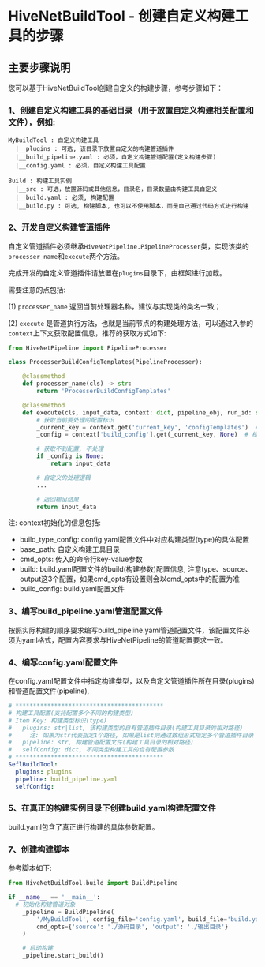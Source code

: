 # HiveNetBuildTool - 创建自定义构建工具的步骤

## 主要步骤说明

您可以基于HiveNetBuildTool创建自定义的构建步骤，参考步骤如下：

### 1、创建自定义构建工具的基础目录（用于放置自定义构建相关配置和文件），例如:

```
MyBuildTool : 自定义构建工具
  |__plugins : 可选, 该目录下放置自定义的构建管道插件
  |__build_pipeline.yaml : 必须，自定义构建管道配置(定义构建步骤)
  |__config.yaml : 必须，自定义构建工具配置

Build : 构建工具实例
  |__src : 可选，放置源码或其他信息，目录名，目录数量由构建工具自定义
  |__build.yaml : 必须, 构建配置
  |__build.py : 可选, 构建脚本, 也可以不使用脚本，而是自己通过代码方式进行构建
```

### 2、开发自定义构建管道插件

自定义管道插件必须继承`HiveNetPipeline.PipelineProcesser`类，实现该类的`processer_name`和`execute`两个方法。

完成开发的自定义管道插件请放置在`plugins`目录下，由框架进行加载。

需要注意的点包括:

(1) `processer_name` 返回当前处理器名称，建议与实现类的类名一致；

(2) `execute` 是管道执行方法，也就是当前节点的构建处理方法，可以通过入参的`context`上下文获取配置信息，推荐的获取方式如下:

```python
from HiveNetPipeline import PipelineProcesser

class ProcesserBuildConfigTemplates(PipelineProcesser):

    @classmethod
    def processer_name(cls) -> str:
        return 'ProcesserBuildConfigTemplates'

    @classmethod
    def execute(cls, input_data, context: dict, pipeline_obj, run_id: str):
        # 获取当前要处理的配置标识
        _current_key = context.get('current_key', 'configTemplates')  # 获取当前要处理的配置标识(从构建管道配置中获取)
        _config = context['build_config'].get(_current_key, None)  # 根据标识获取到该配置标识的具体构建配置

        # 获取不到配置, 不处理
        if _config is None:
            return input_data

        # 自定义的处理逻辑
        ...

        # 返回输出结果
        return input_data
```

注: context初始化的信息包括:

- build_type_config: config.yaml配置文件中对应构建类型(type)的具体配置
- base_path: 自定义构建工具目录
- cmd_opts: 传入的命令行key-value参数
- build: build.yaml配置文件的build(构建参数)配置信息, 注意type、source、output这3个配置，如果cmd_opts有设置则会以cmd_opts中的配置为准
- build_config: build.yaml配置文件


### 3、编写build_pipeline.yaml管道配置文件

按照实际构建的顺序要求编写build_pipeline.yaml管道配置文件，该配置文件必须为yaml格式，配置内容要求与HiveNetPipeline的管道配置要求一致。

### 4、编写config.yaml配置文件

在config.yaml配置文件中指定构建类型，以及自定义管道插件所在目录(plugins)和管道配置文件(pipeline),

```yaml
# ******************************************
# 构建工具配置(支持配置多个不同的构建类型)
# Item Key: 构建类型标识(type)
#   plugins: str|list, 该构建类型的自有管道插件目录(构建工具目录的相对路径)
#     注: 如果为str代表指定1个路径, 如果是list则通过数组形式指定多个管道插件目录
#   pipeline: str, 构建管道配置文件(构建工具目录的相对路径)
#   selfConfig: dict, 不同类型构建工具的自有配置参数
# ******************************************
SeflBuildTool:
  plugins: plugins
  pipeline: build_pipeline.yaml
  selfConfig:
```

### 5、在真正的构建实例目录下创建build.yaml构建配置文件

build.yaml包含了真正进行构建的具体参数配置。

### 7、创建构建脚本

参考脚本如下:

```python
from HiveNetBuildTool.build import BuildPipeline

if __name__ == '__main__':
  # 初始化构建管道对象
    _pipeline = BuildPipeline(
        '/MyBuildTool', config_file='config.yaml', build_file='build.yaml',
        cmd_opts={'source': './源码目录', 'output': './输出目录'}
    )

    # 启动构建
    _pipeline.start_build()

```
